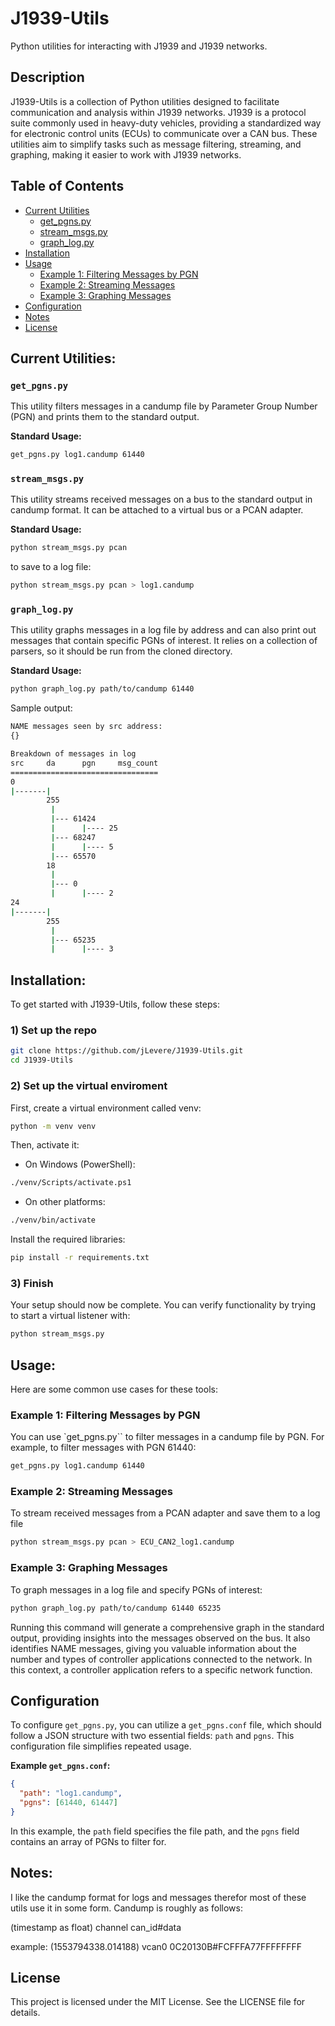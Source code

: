 # J1939-Utils

Python utilities for interacting with J1939 and J1939 networks.

## Description

J1939-Utils is a collection of Python utilities designed to facilitate communication and analysis within J1939 networks. J1939 is a protocol suite commonly used in heavy-duty vehicles, providing a standardized way for electronic control units (ECUs) to communicate over a CAN bus. These utilities aim to simplify tasks such as message filtering, streaming, and graphing, making it easier to work with J1939 networks.

## Table of Contents

- [Current Utilities](#current-utilities)
  - [get_pgns.py](#get_pgnspy)
  - [stream_msgs.py](#stream_msgspy)
  - [graph_log.py](#graph_logpy)
- [Installation](#installation)
- [Usage](#usage)
  - [Example 1: Filtering Messages by PGN](#example-1-filtering-messages-by-pgn)
  - [Example 2: Streaming Messages](#example-2-streaming-messages)
  - [Example 3: Graphing Messages](#example-3-graphing-messages)
- [Configuration](#configuration)
- [Notes](#notes)
- [License](#license)

## Current Utilities:

### `get_pgns.py`

This utility filters messages in a candump file by Parameter Group Number (PGN) and prints them to the standard output.

**Standard Usage:**

```sh
get_pgns.py log1.candump 61440
```

### `stream_msgs.py`

This utility streams received messages on a bus to the standard output in candump format. It can be attached to a virtual bus or a PCAN adapter.

**Standard Usage:**

```sh
python stream_msgs.py pcan
```

to save to a log file:

```sh
python stream_msgs.py pcan > log1.candump
```

### `graph_log.py`

This utility graphs messages in a log file by address and can also print out messages that contain specific PGNs of interest. It relies on a collection of parsers, so it should be run from the cloned directory.

**Standard Usage:**

```sh
python graph_log.py path/to/candump 61440
```

Sample output:

```sh
NAME messages seen by src address:
{}

Breakdown of messages in log
src     da      pgn     msg_count
=================================
0
|-------|
        255
         |
         |--- 61424
         |      |---- 25
         |--- 68247
         |      |---- 5
         |--- 65570
        18
         |
         |--- 0
         |      |---- 2
24
|-------|
        255
         |
         |--- 65235
         |      |---- 3
```

## Installation:

To get started with J1939-Utils, follow these steps:

### 1) Set up the repo

```sh
git clone https://github.com/jLevere/J1939-Utils.git
cd J1939-Utils
```

### 2) Set up the virtual enviroment

First, create a virtual environment called venv:

```sh
python -m venv venv
```

Then, activate it:

- On Windows (PowerShell):

```sh
./venv/Scripts/activate.ps1
```

- On other platforms:

```sh
./venv/bin/activate
```

Install the required libraries:

```sh
pip install -r requirements.txt
```

### 3) Finish

Your setup should now be complete. You can verify functionality by trying to start a virtual listener with:

```sh
python stream_msgs.py
```

## Usage:

Here are some common use cases for these tools:

### Example 1: Filtering Messages by PGN

You can use `get_pgns.py`` to filter messages in a candump file by PGN. For example, to filter messages with PGN 61440:

```sh
get_pgns.py log1.candump 61440
```

### Example 2: Streaming Messages

To stream received messages from a PCAN adapter and save them to a log file

```sh
python stream_msgs.py pcan > ECU_CAN2_log1.candump
```

### Example 3: Graphing Messages

To graph messages in a log file and specify PGNs of interest:

```sh
python graph_log.py path/to/candump 61440 65235
```

Running this command will generate a comprehensive graph in the standard output, providing insights into the messages observed on the bus. It also identifies NAME messages, giving you valuable information about the number and types of controller applications connected to the network. In this context, a controller application refers to a specific network function.

## Configuration

To configure `get_pgns.py`, you can utilize a `get_pgns.conf` file, which should follow a JSON structure with two essential fields: `path` and `pgns`. This configuration file simplifies repeated usage.

**Example `get_pgns.conf`:**

```json
{
  "path": "log1.candump",
  "pgns": [61440, 61447]
}
```

In this example, the `path` field specifies the file path, and the `pgns` field contains an array of PGNs to filter for.

## Notes:

I like the candump format for logs and messages therefor most of these utils use it in some form. Candump is roughly as follows:

(timestamp as float) channel can_id#data

example:
(1553794338.014188) vcan0 0C20130B#FCFFFA77FFFFFFFF

## License

This project is licensed under the MIT License. See the LICENSE file for details.
